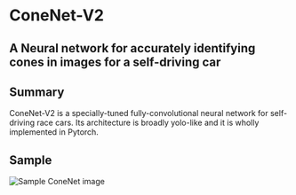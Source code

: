 # ConeNet-V2

A Neural network for accurately identifying cones in images for a self-driving car
---

## Summary
ConeNet-V2 is a specially-tuned fully-convolutional neural network for self-driving race cars. Its architecture is broadly yolo-like and it is wholly implemented in Pytorch.

## Sample

![Sample ConeNet image](https://github.com/TDay1/ConeNet-v2/raw/master/sample/ConeNetv2-sample.png "ConeNet Sample image")